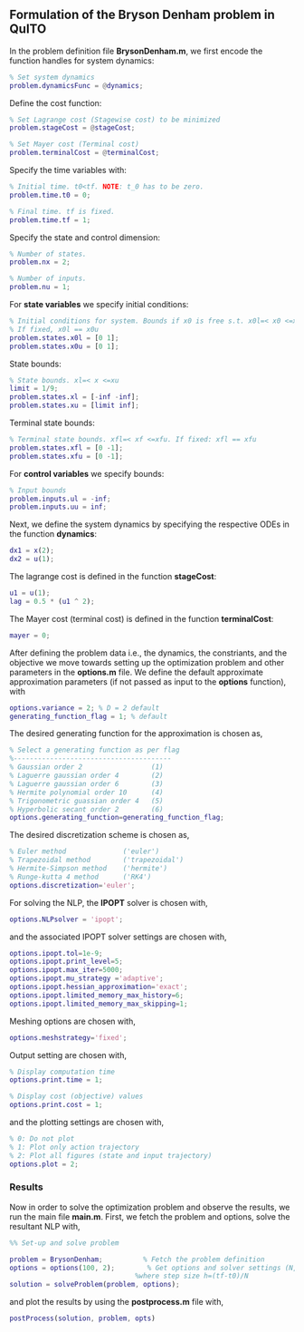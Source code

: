 ## Formulation of the Bryson Denham problem in QuITO 
In the problem definition file **BrysonDenham.m**, we first encode the function handles for system dynamics:
```matlab
% Set system dynamics
problem.dynamicsFunc = @dynamics;
```
Define the cost function:  
```matlab
% Set Lagrange cost (Stagewise cost) to be minimized
problem.stageCost = @stageCost;

% Set Mayer cost (Terminal cost)
problem.terminalCost = @terminalCost;
```
Specify the time variables with:
```matlab
% Initial time. t0<tf. NOTE: t_0 has to be zero.
problem.time.t0 = 0; 

% Final time. tf is fixed.
problem.time.tf = 1;
```
Specify the state and control dimension:
```matlab
% Number of states.
problem.nx = 2;

% Number of inputs.
problem.nu = 1;
```
For **state variables** we specify initial conditions: 
```matlab
% Initial conditions for system. Bounds if x0 is free s.t. x0l=< x0 <=x0u
% If fixed, x0l == x0u
problem.states.x0l = [0 1]; 
problem.states.x0u = [0 1]; 
```
State bounds:
```matlab
% State bounds. xl=< x <=xu
limit = 1/9;
problem.states.xl = [-inf -inf];
problem.states.xu = [limit inf];
```
Terminal state bounds:
```matlab
% Terminal state bounds. xfl=< xf <=xfu. If fixed: xfl == xfu
problem.states.xfl = [0 -1]; 
problem.states.xfu = [0 -1];
```
For **control variables** we specify bounds:
```matlab
% Input bounds
problem.inputs.ul = -inf;
problem.inputs.uu = inf;
```
Next, we define the system dynamics by specifying the respective ODEs in the function **dynamics**: 
```matlab
dx1 = x(2);
dx2 = u(1);
```
The lagrange cost is defined in the function **stageCost**:
```matlab
u1 = u(1);
lag = 0.5 * (u1 ^ 2);
```
The Mayer cost (terminal cost) is defined in the function **terminalCost**:
```matlab
mayer = 0;
```
After defining the problem data i.e., the dynamics, the constriants, and the objective we move towards setting up the optimization problem and other parameters in the  **options.m** file. 
We define the default approximate approximation parameters (if not passed as input to the **options** function), with
```matlab
options.variance = 2; % D = 2 default
generating_function_flag = 1; % default
```
The desired generating function for the approximation is chosen as, 
```matlab
% Select a generating function as per flag
%---------------------------------------
% Gaussian order 2                 (1)
% Laguerre gaussian order 4        (2) 
% Laguerre gaussian order 6        (3) 
% Hermite polynomial order 10      (4)
% Trigonometric guassian order 4   (5)
% Hyperbolic secant order 2        (6) 
options.generating_function=generating_function_flag;
```
The desired discretization scheme is chosen as, 
```matlab
% Euler method              ('euler')
% Trapezoidal method        ('trapezoidal') 
% Hermite-Simpson method    ('hermite') 
% Runge-kutta 4 method      ('RK4')
options.discretization='euler';
```
For solving the NLP, the **IPOPT** solver is chosen with,
```matlab
options.NLPsolver = 'ipopt';
```
and the associated IPOPT solver settings are chosen with, 
```matlab
options.ipopt.tol=1e-9;
options.ipopt.print_level=5;
options.ipopt.max_iter=5000;
options.ipopt.mu_strategy ='adaptive';
options.ipopt.hessian_approximation='exact';
options.ipopt.limited_memory_max_history=6;
options.ipopt.limited_memory_max_skipping=1;
```
Meshing options are chosen with,
```matlab
options.meshstrategy='fixed';
```
Output setting are chosen with,
```matlab
% Display computation time
options.print.time = 1;

% Display cost (objective) values
options.print.cost = 1;
```
and the plotting settings are chosen with,
```matlab
% 0: Do not plot
% 1: Plot only action trajectory
% 2: Plot all figures (state and input trajectory)
options.plot = 2;
```
### Results
Now in order to solve the optimization problem and observe the results, we run the main file **main.m**.
First, we fetch the problem and options, solve the resultant NLP with,
```matlab
%% Set-up and solve problem

problem = BrysonDenham;          % Fetch the problem definition
options = options(100, 2);        % Get options and solver settings (N,D),
                               %where step size h=(tf-t0)/N
solution = solveProblem(problem, options);
```
and plot the results by using the **postprocess.m** file with,
```matlab
postProcess(solution, problem, opts)
```


